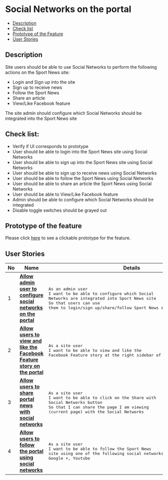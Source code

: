 # Social Networks on the portal

- [Description](#description)
- [Check list](#check-list)
- [Prototype of the Feature](#prototype-of-the-feature)
- [User Stories](#user-stories)

## Description

Site users should be able to use Social Networks to perform the following actions on the Sport News site:
  - Login and Sign up into the site
  - Sign up to receive news
  - Follow the Sport News
  - Share an article
  - View/Like Facebook feature
  
The site admin should configure which Social Networks should be integrated into the Sport News site

## Check list:

  - Verify if UI corresponds to prototype
  - User should be able to login into the Sport News site using Social Networks
  - User should be able to sign up into the Sport News site using Social Networks
  - User should be able to sign up to receive news using Social Networks
  - User should be able to follow the Sport News using Social Networks
  - User should be able to share an article the Sport News using Social Networks
  - User should be able to View/Like Facebook feature
  - Admin should be able to configure which Social Networks should be integrated
  - Disable toggle switches should be grayed out

## Prototype of the feature

  Please click [here](https://www.figma.com/file/lVmiGA96ZPah8B8cADNZrb/Social-Networks?node-id=0%3A36) to see a clickable prototype for the feature.

## User Stories

No           |      Name     |   Details
------------ | ------------- | -------------
1 |[**Allow admin user to configure social networks on the portal**](/products/sport_news_portal/web_application_features/social_networks/user_stories/configure_social_networks)|<pre>As an admin user<br>I want to be able to configure which Social Networks are integrated into Sport News site<br>So that users can use them to login/sign up/share/follow Sport News site</pre>
2 |[**Allow users to view and like the Facebook Feature story on the portal**](/products/sport_news_portal/web_application_features/social_networks/user_stories/facebook_feature_right_sidebar_block)|<pre>As a site user<br>I want to be able to view and like the Facebook Feature story at the right sidebar of the site</pre>
3 |[**Allow users to share portal news with social networks**](/products/sport_news_portal/web_application_features/social_networks/user_stories/share_with_social_networks)|<pre>As a site user<br>I want to be able to click on the Share with Social Networks button<br>So that I can share the page I am viewing (current page) with the Social Networks</pre>
4 |[**Allow users to follow the portal using social networks**](/products/sport_news_portal/web_application_features/social_networks/user_stories/follow_on_social_networks_block)|<pre>As a site user<br>I want to be able to follow the Sport News site using one of the following social networks - Facebook, Twitter, Google +, Youtube</pre>
